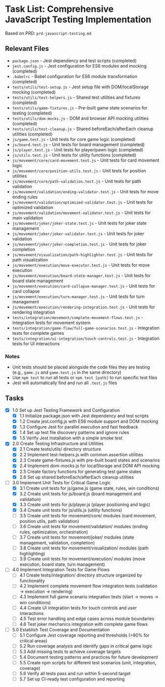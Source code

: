 # Task List: Comprehensive JavaScript Testing Implementation

Based on PRD: `prd-javascript-testing.md`

## Relevant Files

- `package.json` - Jest dependency and test scripts (completed)
- `jest.config.js` - Jest configuration for ES6 modules and mocking (completed)
- `.babelrc` - Babel configuration for ES6 module transformation (completed)
- `tests/utils/test-setup.js` - Jest setup file with DOM/localStorage mocking (completed)
- `tests/utils/test-helpers.js` - Shared test utilities and fixtures (completed)
- `tests/utils/game-fixtures.js` - Pre-built game state scenarios for testing (completed)
- `tests/utils/dom-mocks.js` - DOM and browser API mocking utilities (completed)
- `tests/utils/test-cleanup.js` - Shared beforeEach/afterEach cleanup utilities (completed)
- `js/game.test.js` - Unit tests for core game logic (completed)
- `js/board.test.js` - Unit tests for board management (completed)
- `js/player.test.js` - Unit tests for player/pawn logic (completed)
- `js/utils.test.js` - Unit tests for utility functions (completed)
- `js/movement/core/card-movement.test.js` - Unit tests for card movement logic
- `js/movement/core/position-utils.test.js` - Unit tests for position utilities
- `js/movement/core/path-validation.test.js` - Unit tests for path validation
- `js/movement/validation/ending-validator.test.js` - Unit tests for move ending rules
- `js/movement/validation/optimized-validator.test.js` - Unit tests for optimized validation
- `js/movement/validation/movement-validator.test.js` - Unit tests for main validation
- `js/movement/joker/joker-state.test.js` - Unit tests for joker state management
- `js/movement/joker/joker-validator.test.js` - Unit tests for joker validation
- `js/movement/joker/joker-completion.test.js` - Unit tests for joker completion
- `js/movement/visualization/path-highlighter.test.js` - Unit tests for path visualization
- `js/movement/execution/move-executor.test.js` - Unit tests for move execution
- `js/movement/execution/board-state-manager.test.js` - Unit tests for board state management
- `js/movement/execution/card-collapse-manager.test.js` - Unit tests for card collapse
- `js/movement/execution/turn-manager.test.js` - Unit tests for turn management
- `js/movement/execution/rendering-integration.test.js` - Unit tests for rendering integration
- `tests/integration/movement/complete-movement-flows.test.js` - Integration tests for movement system
- `tests/integration/game-flow/full-game-scenarios.test.js` - Integration tests for complete games
- `tests/integration/ui-integration/touch-controls.test.js` - Integration tests for UI interactions

### Notes

- Unit tests should be placed alongside the code files they are testing (e.g., `game.js` and `game.test.js` in the same directory)
- Use `npm test` to run all tests or `npm test [path]` to run specific test files
- Jest will automatically find and run all `.test.js` files

## Tasks

- [x] 1.0 Set up Jest Testing Framework and Configuration
  - [x] 1.1 Initialize package.json with Jest dependency and test scripts
  - [x] 1.2 Create jest.config.js with ES6 module support and DOM mocking
  - [x] 1.3 Configure Jest for parallel execution and fast feedback
  - [x] 1.4 Set up test file discovery patterns and ignore rules
  - [x] 1.5 Verify Jest installation with a simple smoke test

- [x] 2.0 Create Testing Infrastructure and Utilities
  - [x] 2.1 Create tests/utils/ directory structure
  - [x] 2.2 Implement test-helpers.js with common assertion utilities
  - [x] 2.3 Create game-fixtures.js with pre-built board states and scenarios
  - [x] 2.4 Implement dom-mocks.js for localStorage and DOM API mocking
  - [x] 2.5 Create factory functions for generating test game states
  - [x] 2.6 Set up shared beforeEach/afterEach cleanup utilities

- [ ] 3.0 Implement Unit Tests for Critical Game Logic
  - [x] 3.1 Create unit tests for js/game.js (game state, rules, win conditions)
  - [x] 3.2 Create unit tests for js/board.js (board management and validation)
  - [x] 3.3 Create unit tests for js/player.js (player positioning and logic)
  - [x] 3.4 Create unit tests for js/utils.js (utility functions)
  - [ ] 3.5 Create unit tests for movement/core/ modules (card movement, position utils, path validation)
  - [ ] 3.6 Create unit tests for movement/validation/ modules (ending rules, optimization, orchestration)
  - [ ] 3.7 Create unit tests for movement/joker/ modules (state management, validation, completion)
  - [ ] 3.8 Create unit tests for movement/visualization/ modules (path highlighting)
  - [ ] 3.9 Create unit tests for movement/execution/ modules (move execution, board state, turn management)

- [ ] 4.0 Implement Integration Tests for Game Flows
  - [ ] 4.1 Create tests/integration/ directory structure organized by functionality
  - [ ] 4.2 Implement complete movement flow integration tests (validation → execution → rendering)
  - [ ] 4.3 Implement full game scenario integration tests (start → moves → win conditions)
  - [ ] 4.4 Create UI integration tests for touch controls and user interactions
  - [ ] 4.5 Test error handling and edge cases across module boundaries
  - [ ] 4.6 Test joker mechanics integration with complete game flows

- [ ] 5.0 Establish Test Coverage and Documentation
  - [ ] 5.1 Configure Jest coverage reporting and thresholds (>90% for critical areas)
  - [ ] 5.2 Run coverage analysis and identify gaps in critical game logic
  - [ ] 5.3 Add missing tests to achieve coverage targets
  - [ ] 5.4 Document testing patterns and practices for future development
  - [ ] 5.5 Create npm scripts for different test scenarios (unit, integration, coverage)
  - [ ] 5.6 Verify all tests pass and run within 5-second target
  - [ ] 5.7 Set up CI-ready test configuration and reporting